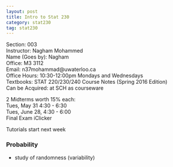 ```yaml
---
layout: post
title: Intro to Stat 230
category: stat230
tag: stat230
---
```

<div class="text-center">
Section: 003
<br>
Instructor: Nagham Mohammed
<br>
Name (Goes by): Nagham
<br>
Office: M3 3112
<br>
Email: n37mohammad@uwaterloo.ca
<br>
Office Hours:  10:30-12:00pm Mondays and Wednesdays
<br>
Textbooks: STAT 220/230/240 Course Notes (Spring 2016 Edition)
<br>
Can be Acquired: at SCH as courseware
<br>
</div>

2 Midterms worth 15% each: <br>
Tues, May 31 4:30 - 6:30
<br>
Tues, June 28, 4:30 - 6:00
<br>
Final Exam
iClicker

Tutorials start next week

### Probability
- study of randomness (variability)
